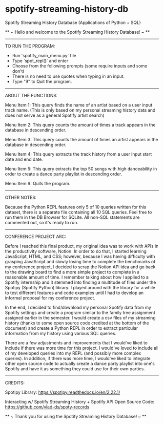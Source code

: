 # spotify-streaming-history-db

Spotify Streaming History Database (Applications of Python + SQL)

** ~ Hello and welcome to the Spotify Streaming History Database! ~ **

*******************
TO RUN THE PROGRAM:

- Run 'spotify_main_menu.py' file
- Type 'spot_repl()' and enter
- Choose from the following prompts (some require inputs and some don't)
- There is no need to use quotes when typing in an input.
- Type "9" to Quit the program.

********************
ABOUT THE FUNCTIONS:

Menu Item 1: This query finds the name of an artist based on a user input track name. (This is only based on my personal streaming history data and does not serve as a general Spotify artist search)

Menu Item 2: This query counts the amount of times a track appears in the database in descending order.

Menu Item 3: This query counts the amount of times an artist appears in the database in descending order.

Menu Item 4: This query extracts the track history from a user input start date and end date.

Menu Item 5: This query extracts the top 50 songs with high danceability in order to create a dance party playlist in descending order.

Menu Item 9: Quits the program.

************
OTHER NOTES:

Because the Python REPL features only 5 of 10 queries written for this dataset, there is a separate file containing all 10 SQL queries. Feel free to run them in the DB Browser for SQLite. All non-SQL statements are commented out, so it's ready to run.

***********************
CONFERENCE PROJECT ARC:

Before I reached this final product, my original idea was to work with APIs in the productivity software, Notion. In order to do that, I started learning JavaScript, HTML, and CSS; however, because I was having difficulty with grasping JavaScript and slowly losing time to complete the benchmarks of my conference project, I decided to scrap the Notion API idea and go back to the drawing board to find a more simple project to complete in a reasonable amount of time. I remember talking about how I applied to a Spotify internship and it stemmed into finding a multitude of files under the Spotipy (Spotify Python) library. I played around with the library for a while to test different features and code examples until I had to develop an informal proposal for my conference project.

In the end, I decided to find/download my personal Spotify data from my Spotify settings and create a program similar to the family tree assignment assigned earlier in the semester. I would create a csv files of my streaming history (thanks to some open source code credited at the bottom of the document) and create a Python REPL in order to extract particular information from my history using various SQL queries.

There are a few adjustments and improvements that I would've liked to include if there was more time for this project. I would've loved to include all of my developed queries into my REPL (and possibly more complex queries). In addition, if there was more time, I would've liked to integrate other open source code to actually create a dance party playlist into one's Spotify and have it as something they could use for their own parties. 

********
CREDITS:

Spotipy Library: https://spotipy.readthedocs.io/en/2.22.1/

Interacting w/ Spotify Streaming History + Spotify API Open Source Code: https://github.com/vlad-ds/spoty-records


** ~ Thank you for using the Spotify Streaming History Database! ~ **
